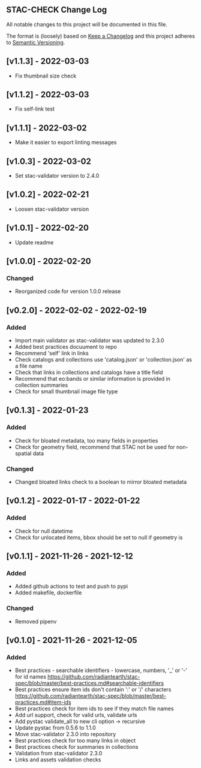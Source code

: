 ## STAC-CHECK Change Log

All notable changes to this project will be documented in this file.

The format is (loosely) based on [Keep a Changelog](http://keepachangelog.com/) and this project adheres to [Semantic Versioning](http://semver.org/).

## [v1.1.3] - 2022-03-03
- Fix thumbnail size check

## [v1.1.2] - 2022-03-03
- Fix self-link test 

## [v1.1.1] - 2022-03-02
- Make it easier to export linting messages

## [v1.0.3] - 2022-03-02
- Set stac-validator version to 2.4.0

## [v1.0.2] - 2022-02-21
- Loosen stac-validator version 

## [v1.0.1] - 2022-02-20
- Update readme

## [v1.0.0] - 2022-02-20
### Changed
- Reorganized code for version 1.0.0 release

## [v0.2.0] - 2022-02-02 - 2022-02-19
### Added
- Import main validator as stac-validator was updated to 2.3.0
- Added best practices docuument to repo
- Recommend 'self' link in links
- Check catalogs and collections use 'catalog.json' or 'collection.json' as a file name
- Check that links in collections and catalogs have a title field
- Recommend that eo:bands or similar information is provided in collection summaries
- Check for small thumbnail image file type

## [v0.1.3] - 2022-01-23
### Added
- Check for bloated metadata, too many fields in properties
- Check for geometry field, recommend that STAC not be used for non-spatial data

### Changed  
- Changed bloated links check to a boolean to mirror bloated metadata

## [v0.1.2] - 2022-01-17 - 2022-01-22
### Added
- Check for null datetime
- Check for unlocated items, bbox should be set to null if geometry is

## [v0.1.1] - 2021-11-26 - 2021-12-12
### Added  
- Added github actions to test and push to pypi
- Added makefile, dockerfile  

### Changed  
- Removed pipenv  

## [v0.1.0] - 2021-11-26 - 2021-12-05
### Added
- Best practices - searchable identifiers - lowercase, numbers, '_' or '-'
  for id names
  https://github.com/radiantearth/stac-spec/blob/master/best-practices.md#searchable-identifiers
- Best practices ensure item ids don't contain ':' or '/' characters  
  https://github.com/radiantearth/stac-spec/blob/master/best-practices.md#item-ids
- Best practices check for item ids to see if they match file names
- Add url support, check for valid urls, validate urls
- Add pystac validate_all to new cli option -> recursive
- Update pystac from 0.5.6 to 1.1.0
- Move stac-validator 2.3.0 into repository
- Best practices check for too many links in object
- Best practices check for summaries in collections
- Validation from stac-validator 2.3.0  
- Links and assets validation checks  